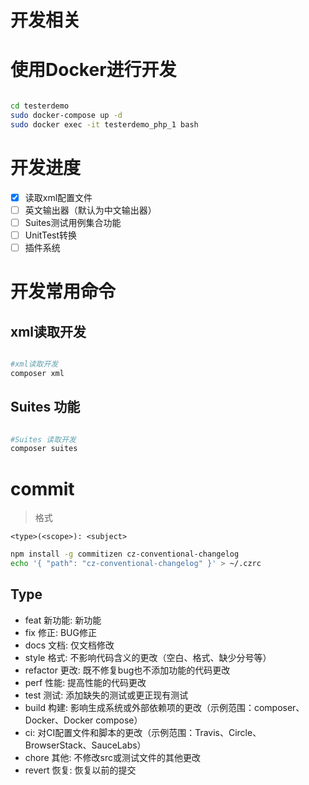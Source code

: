# 开发相关

# 使用Docker进行开发

```bash

cd testerdemo
sudo docker-compose up -d 
sudo docker exec -it testerdemo_php_1 bash 

```


# 开发进度
* [x] 读取xml配置文件
* [ ] 英文输出器（默认为中文输出器）
* [ ] Suites测试用例集合功能
* [ ] UnitTest转换
* [ ] 插件系统

# 开发常用命令

## xml读取开发
```bash

#xml读取开发
composer xml 

```

## Suites 功能
```bash

#Suites 读取开发
composer suites 

```

# commit 
> 格式
```
<type>(<scope>): <subject>
```
```bash
npm install -g commitizen cz-conventional-changelog
echo '{ "path": "cz-conventional-changelog" }' > ~/.czrc


```

## Type
* feat 新功能:     新功能
* fix  修正:      BUG修正
* docs 文档:     仅文档修改
* style 格式:    不影响代码含义的更改（空白、格式、缺少分号等）
* refactor 更改: 既不修复bug也不添加功能的代码更改
* perf 性能:    提高性能的代码更改
* test 测试:     添加缺失的测试或更正现有测试
* build 构建:    影响生成系统或外部依赖项的更改（示例范围：composer、Docker、Docker compose）
* ci:       对CI配置文件和脚本的更改（示例范围：Travis、Circle、BrowserStack、SauceLabs）
* chore 其他:    不修改src或测试文件的其他更改
* revert 恢复:   恢复以前的提交

